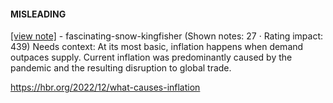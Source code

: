 #### MISLEADING

[[view note]](https://x.com/i/birdwatch/n/1885390231366480279) - fascinating-snow-kingfisher (Shown notes: 27 · Rating impact: 439)
Needs context: At its most basic, inflation happens when demand outpaces supply. Current inflation was predominantly caused by the pandemic and the resulting disruption to global trade. 

https://hbr.org/2022/12/what-causes-inflation

